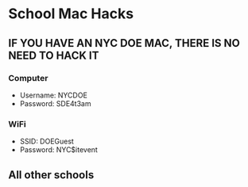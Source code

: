 # School Mac Hacks
## IF YOU HAVE AN NYC DOE MAC, THERE IS NO NEED TO HACK IT
### Computer
- Username: NYCDOE
- Password: SDE4t3am

### WiFi
- SSID: DOEGuest
- Password: NYC$itevent

## All other schools
